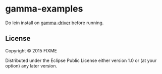 # gamma-examples

Do lein install on [gamma-driver](https://github.com/kovasb/gamma-driver) before running. 


## License

Copyright © 2015 FIXME

Distributed under the Eclipse Public License either version 1.0 or (at
your option) any later version.
